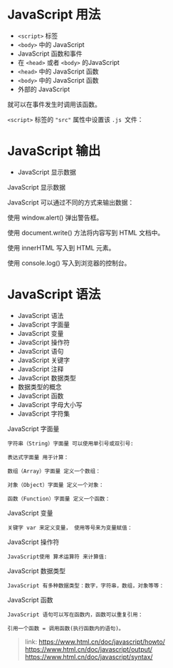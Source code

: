 
# JavaScript 用法
-	`<script>` 标签
-	`<body>` 中的 JavaScript
-	JavaScript 函数和事件
-	在 `<head>` 或者 `<body>` 的JavaScript
-	`<head>` 中的 JavaScript 函数
-	`<body>` 中的 JavaScript 函数
-	外部的 JavaScript


就可以在事件发生时调用该函数。

`<script>` 标签的 `"src"` 属性中设置该 `.js `文件：



# 	JavaScript 输出
-	JavaScript 显示数据



JavaScript 显示数据

JavaScript 可以通过不同的方式来输出数据：

使用 window.alert() 弹出警告框。

使用 document.write() 方法将内容写到 HTML 文档中。

使用 innerHTML 写入到 HTML 元素。

使用 console.log() 写入到浏览器的控制台。


# 	JavaScript 语法

-	JavaScript 语法
-	JavaScript 字面量
-	JavaScript 变量
-	JavaScript 操作符
-	JavaScript 语句
-	JavaScript 关键字
-	JavaScript 注释
-	JavaScript 数据类型
-	数据类型的概念
-	JavaScript 函数
-	JavaScript 字母大小写
-	JavaScript 字符集




JavaScript 字面量
```
字符串（String）字面量 可以使用单引号或双引号:

表达式字面量 用于计算：

数组（Array）字面量 定义一个数组：

对象（Object）字面量 定义一个对象：

函数（Function）字面量 定义一个函数：
```

JavaScript 变量
```
关键字 var 来定义变量， 使用等号来为变量赋值：
```

JavaScript 操作符
```
JavaScript使用 算术运算符 来计算值:
```

JavaScript 数据类型
```
JavaScript 有多种数据类型：数字，字符串，数组，对象等等：
```


JavaScript 函数
```
JavaScript 语句可以写在函数内，函数可以重复引用：

引用一个函数 = 调用函数(执行函数内的语句)。
```


























>link: 
https://www.html.cn/doc/javascript/howto/
https://www.html.cn/doc/javascript/output/
https://www.html.cn/doc/javascript/syntax/





